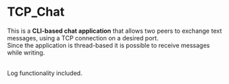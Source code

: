 # TCP_Chat

This is a <b>CLI-based chat application</b> that allows two peers to exchange text messages, using a TCP connection on a desired port.<br>
Since the application is thread-based it is possible to receive messages while writing.<br><br>

Log functionality included.
